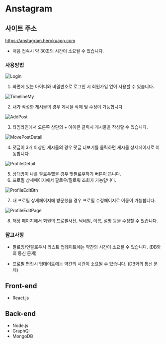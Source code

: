 # Anstagram

## 사이트 주소

<https://anstagram.herokuapp.com>

- 처음 접속시 약 30초의 시간이 소요될 수 있습니다.

### 사용방법

![Login](./readmeImg/login.png)

1. 화면에 있는 아이디와 비밀번호로 로그인 시 회원가입 없이 사용할 수 있습니다.

![TimelineMy](./readmeImg/timeline_my_post.png)

2. 내가 작성한 게시물의 경우 게시물 삭제 및 수정이 가능합니다.

![AddPost](./readmeImg/add_post.png)

3. 타임라인에서 오른쪽 상단의 + 아이콘 클릭시 게시물을 작성할 수 있습니다.

![MovePostDetail](./readmeImg/timeline.png)

4. 댓글이 3개 이상인 게시물의 경우 댓글 더보기를 클릭하면 게시물 상세페이지로 이동합니다.

![ProfileDetail](./readmeImg/profile_detail.png)

5. 상대방이 나를 팔로우했을 경우 맞팔로우하기 버튼이 뜹니다.
6. 프로필 상세페이지에서 팔로우/팔로워 조회가 가능합니다.

![ProfileEditBtn](./readmeImg/edit_profile_btn.png)

7. 내 프로필 상세페이지에 방문했을 경우 프로필 수정페이지로 이동이 가능합니다.

![ProfileEditPage](./readmeImg/edit_profile.png)

8. 해당 페이지에서 회원의 프로필사진, 닉네임, 이름, 설명 등을 수정할 수 있습니다.

### 참고사항

- 팔로잉/언팔로우시 리스트 업데이트에는 약간의 시간이 소요될 수 있습니다. (DB와의 통신 문제)

- 프로필 편집시 업데이트에는 약간의 시간이 소요될 수 있습니다. (DB와의 통신 문제)

## Front-end

- React.js

## Back-end

- Node.js
- GraphQl
- MongoDB
